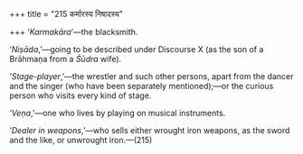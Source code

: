 +++
title = "215 कर्मारस्य निषादस्य"

+++
‘*Karmakāra*’—the blacksmith.

‘*Niṣāda*,’—going to be described under Discourse X (as the son of a
Brāhmaṇa from a *Śūdra* wife).

‘*Stage-player*,’—the wrestler and such other persons, apart from the
dancer and the singer (who have been separately mentioned);—or the
curious person who visits every kind of stage.

‘*Veṇa*,’—one who lives by playing on musical instruments.

‘*Dealer in weapons*,’—who sells either wrought iron weapons, as the
sword and the like, or unwrought iron.—(215)


